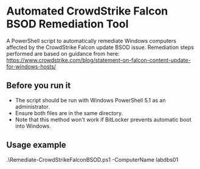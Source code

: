 # Automated CrowdStrike Falcon BSOD Remediation Tool
A PowerShell script to automatically remediate Windows computers affected by the CrowdStrike Falcon update BSOD issue.
Remediation steps performed are based on guidance from here: https://www.crowdstrike.com/blog/statement-on-falcon-content-update-for-windows-hosts/

## Before you run it
* The script should be run with Windows PowerShell 5.1 as an administrator.
* Ensure both files are in the same directory.
* Note that this method won't work if BitLocker prevents automatic boot into Windows.

## Usage example
.\Remediate-CrowdStrikeFalconBSOD.ps1 -ComputerName labdbs01
